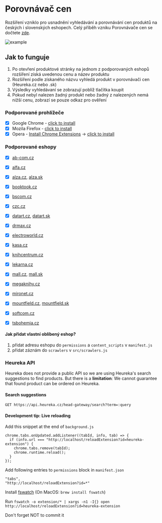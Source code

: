 # Porovnávač cen
Rozšíření vzniklo pro usnadnění vyhledávání a porovnávání cen produktů na českých i slovenských eshopech. Celý příběh vzniku Porovnávače cen se dočtete [zde](https://blog.topmonks.com/ako-sme-chceli-dosta%C5%A5-heur%C3%A9ku-do-alzy-c51378799d89).

![example](https://github.com/topmonks/heureka-extension/raw/master/example.png)


## Jak to funguje
1. Po otevření produktové stránky na jednom z podporovaných eshopů rozšíření získá uvedenou cenu a název produktu
2. Rozšíření podle získaného názvu vyhledá produkt v porovnávači cen (Heureka.cz nebo .sk)
3. Výsledky vyhledávaní se zobrazují poblíž tlačítka koupit
4. Pokud nebyl nalezen žadný produkt nebo žadný z nalezených nemá nižší cenu, zobrazí se pouze odkaz pro ověření

### Podporované prohlížeče

- [x] Google Chrome - [click to install](https://chrome.google.com/webstore/detail/jmhkgcmmgjblnkjkbgjggkaeifacakgi)
- [x] Mozila Firefox - [click to install](https://addons.mozilla.org/cs/firefox/addon/porovnani-cen-by-topmonks/)
- [x] Opera - [Install Chrome Extensions](https://addons.opera.com/sk/extensions/details/install-chrome-extensions/) &#8594; [click to install](https://chrome.google.com/webstore/detail/jmhkgcmmgjblnkjkbgjggkaeifacakgi)

### Podporované eshopy
- [x] [ab-com.cz](https://www.ab-com.cz)
- [x] [alfa.cz](https://www.alfa.cz)
- [x] [alza.cz](https://www.alza.cz), [alza.sk](https://www.alza.sk)
- [x] [booktook.cz](https://www.booktook.cz)
- [x] [bscom.cz](https://www.bscom.cz)
- [x] [czc.cz](https://www.czc.cz)
- [x] [datart.cz](https://www.datart.cz), [datart.sk](https://www.datart.sk)
- [x] [drmax.cz](https://www.drmax.cz)
- [x] [electroworld.cz](https://www.electroworld.cz)
- [x] [kasa.cz](https://www.kasa.cz)
- [x] [knihcentrum.cz](https://www.knihcentrum.cz)
- [x] [lekarna.cz](https://www.lekarna.cz)
- [x] [mall.cz](https://www.mall.cz), [mall.sk](https://www.mall.sk)
- [x] [megaknihy.cz](https://www.megaknihy.cz)
- [x] [mironet.cz](https://www.mironet.cz)
- [x] [mountfield.cz](https://www.mountfield.cz), [mountfield.sk](https://www.mountfield.sk)
- [x] [softcom.cz](https://www.softcom.cz)
- [x] [tsbohemia.cz](https://www.tsbohemia.cz)


#### Jak přidat vlastní oblíbený eshop?
1. přidat adresu eshopu do `permissions` a `content_scripts` v `manifest.js`
2. přidat záznám do `scrawlers` v `src/scrawlers.js`

### Heureka API
Heureka does not provide a public API so we are using Heureka's search suggestions to find products.
But there is a **limitation**: We cannot guarantee that found product can be ordered on Heureka.

#### Search suggestions
```
GET https://api.heureka.cz/head-gateway/search?term=:query
```

#### Development tip: Live reloading

Add this snippet at the end of `background.js`

```
chrome.tabs.onUpdated.addListener((tabId, info, tab) => {
  if (info.url === "http://localhost/reloadExtension?id=heureka-extension") {
    chrome.tabs.remove(tabId);
    chrome.runtime.reload();
  }
});
```

Add following entries to `permissions` block in `manifest.json`

```
"tabs",
"http://localhost/reloadExtension?id=*"
```

Install [fswatch](https://github.com/emcrisostomo/fswatch) (On MacOS: `brew install fswatch`) 

Run `fswatch -o extension/* | xargs -n1 -I{} open http://localhost/reloadExtension?id=heureka-extension`

Don't forget NOT to commit it
